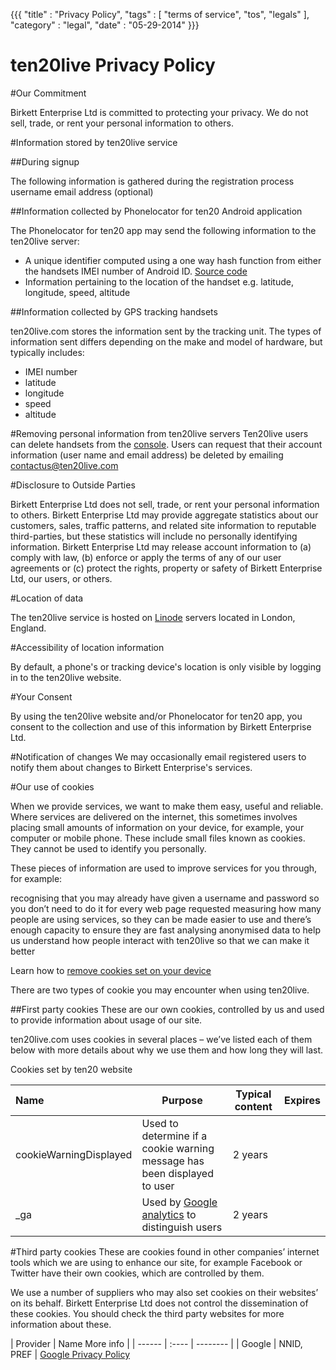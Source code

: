 {{{
    "title"    : "Privacy Policy",
    "tags"     : [ "terms of service", "tos", "legals" ],
    "category" : "legal",
    "date"     : "05-29-2014"
}}}

# ten20live Privacy Policy

#Our Commitment

Birkett Enterprise Ltd is committed to protecting your privacy.  We do not sell, trade, or rent your personal information to others.

#Information stored by ten20live service

##During signup

The following information is gathered during the registration process
username
email address (optional)

##Information collected by Phonelocator for ten20 Android application

The Phonelocator for ten20 app  may send the following information to the ten20live server:

* A unique identifier computed using a one way hash function from either the handsets IMEI number of Android ID. [Source code](https://github.com/ten20/phonelocator-android/blob/master/phonelocator/src/main/java/com/birkettenterprise/phonelocator/utility/SerialUtil.java)
* Information pertaining to the location of the handset e.g. latitude, longitude, speed, altitude

##Information collected by GPS tracking handsets

ten20live.com stores the information sent by the tracking unit. The types of information sent differs depending on the make and model of hardware, but typically includes:

* IMEI number
* latitude
* longitude
* speed
* altitude

#Removing personal information from ten20live servers
Ten20live users can delete handsets from the [console](/console). Users can request that their account information (user name and email address) be deleted by emailing contactus@ten20live.com

#Disclosure to Outside Parties

Birkett Enterprise Ltd does not sell, trade, or rent your personal information to others.  Birkett Enterprise Ltd may provide aggregate statistics about our customers, sales, traffic patterns, and related site information to reputable third-parties, but these statistics will include no personally identifying information.  Birkett Enterprise Ltd may release account information to (a) comply with law, (b) enforce or apply the terms of any of our user agreements or (c) protect the rights, property or safety of Birkett Enterprise Ltd, our users, or others.

#Location of data

The ten20live service is hosted on [Linode](https://www.linode.com/) servers located in London, England.

#Accessibility of location information

By default, a phone's or tracking device's location is only visible by logging in to the ten20live website.

#Your Consent

By using the ten20live website and/or Phonelocator for ten20 app, you consent to the collection and use of this information by Birkett Enterprise Ltd.

#Notification of changes
We may occasionally email registered users to notify them about changes to Birkett Enterprise's services.

#Our use of cookies

When we provide services, we want to make them easy, useful and reliable. Where services are delivered on the internet, this sometimes involves placing small amounts of information on your device, for example, your computer or mobile phone. These include small files known as cookies. They cannot be used to identify you personally.

These pieces of information are used to improve services for you through, for example:

recognising that you may already have given a username and password so you don’t need to do it for every web page requested
measuring how many people are using services, so they can be made easier to use and there’s enough capacity to ensure they are fast
analysing anonymised data to help us understand how people interact with ten20live so that we can make it better

Learn how to [remove cookies set on your device](http://www.aboutcookies.org/Default.aspx?page=1%27Our%20use%20of%20cookies%27)

There are two types of cookie you may encounter when using ten20live.

##First party cookies
These are our own cookies, controlled by us and used to provide information about usage of our site.

ten20live.com uses cookies in several places – we’ve listed each of them below with more details about why we use them and how long they will last.


Cookies set by ten20 website

| Name | Purpose | Typical content | Expires |
| :---- | --------| --------------- | ------- |
| cookieWarningDisplayed | Used to determine if a cookie warning message has been displayed to user | 2 years |
| _ga | Used by [Google analytics](https://developers.google.com/analytics/devguides/collection/analyticsjs/cookie-usage)  to distinguish users | 2 years |


#Third party cookies
These are cookies found in other companies’ internet tools which we are using to enhance our site, for example Facebook or Twitter have their own cookies, which are controlled by them.

We use a number of suppliers who may also set cookies on their websites’ on its behalf. Birkett Enterprise Ltd does not control the dissemination of these cookies. You should check the third party websites for more information about these.


| Provider | Name  More info |
| ------   | :---- | -------- |
| Google | NNID, PREF | [Google Privacy Policy](http://www.google.com/intl/en_uk/policies/privacy/)

